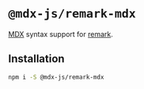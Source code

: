# `@mdx-js/remark-mdx`

[MDX][] syntax support for [remark][].

## Installation

```sh
npm i -S @mdx-js/remark-mdx
```

[mdx]: https://github.com/mdx-js/mdx

[remark]: https://github.com/remarkjs/remark

